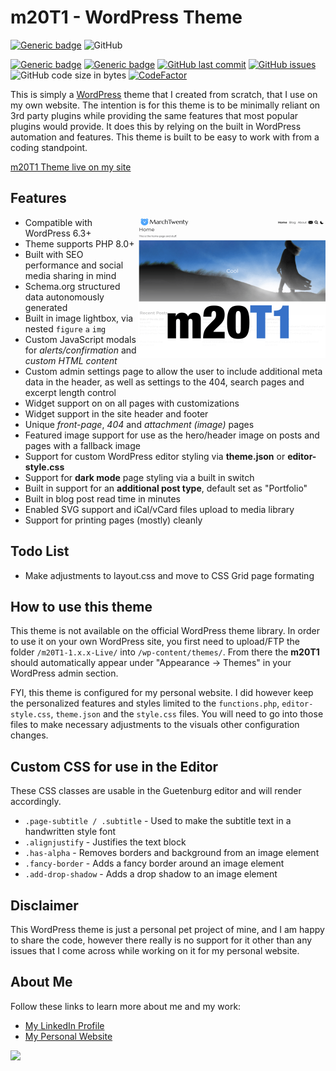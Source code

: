 # m20T1 - WordPress Theme

[![Generic badge](https://img.shields.io/github/v/release/midkiffaries/m20T1?include_prereleases&style=for-the-badge)](https://github.com/midkiffaries/m20T1/releases/)
![GitHub](https://img.shields.io/github/license/midkiffaries/m20T1?color=blue&style=for-the-badge)

[![Generic badge](https://img.shields.io/badge/Language-php-blue.svg)](https://github.com/midkiffaries/m20T1/search?l=php)
[![Generic badge](https://img.shields.io/badge/Language-javascript-red.svg)](https://github.com/midkiffaries/m20T1/search?l=javascript)
[![GitHub last commit](https://img.shields.io/github/last-commit/midkiffaries/m20T1)](https://github.com/midkiffaries/m20T1/commits)
[![GitHub issues](https://img.shields.io/github/issues/midkiffaries/m20T1)](https://github.com/midkiffaries/m20T1/issues)
![GitHub code size in bytes](https://img.shields.io/github/languages/code-size/midkiffaries/m20T1)
[![CodeFactor](https://www.codefactor.io/repository/github/midkiffaries/m20t1/badge)](https://www.codefactor.io/repository/github/midkiffaries/m20t1)


This is simply a <a href="https://wordpress.org/">WordPress</a> theme that I created from scratch, that I use on my own website.
The intention is for this theme is to be minimally reliant on 3rd party plugins while providing the same features that most popular plugins would provide. It does this by relying on the built in WordPress automation and features. This theme is built to be easy to work with from a coding standpoint.

<a href="https://www.marchtwenty.com/">m20T1 Theme live on my site</a>

## Features
<img src="https://github.com/midkiffaries/m20T1/blob/c30b7d20c3ab426311dea8624b8ea740a002bb31/screenshot.png" alt="" width="300" align="right" />

- Compatible with WordPress 6.3+
- Theme supports PHP 8.0+
- Built with SEO performance and social media sharing in mind
- Schema.org structured data autonomously generated
- Built in image lightbox, via nested <code>figure</code> <code>a</code> <code>img</code>
- Custom JavaScript modals for <i>alerts/confirmation</i> and <i>custom HTML content</i>
- Custom admin settings page to allow the user to include additional meta data in the header, as well as settings to the 404, search pages and excerpt length control
- Widget support on on all pages with customizations
- Widget support in the site header and footer
- Unique <i>front-page</i>, <i>404</i> and <i>attachment (image)</i> pages
- Featured image support for use as the hero/header image on posts and pages with a fallback image
- Support for custom WordPress editor styling via <b>theme.json</b> or <b>editor-style.css</b>
- Support for <b>dark mode</b> page styling via a built in switch
- Built in support for an <b>additional post type</b>, default set as "Portfolio"
- Built in blog post read time in minutes
- Enabled SVG support and iCal/vCard files upload to media library
- Support for printing pages (mostly) cleanly

## Todo List
- Make adjustments to layout.css and move to CSS Grid page formating

## How to use this theme
This theme is not available on the official WordPress theme library. In order to use it on your own WordPress site, you first need to upload/FTP the folder <code>/m20T1-1.x.x-Live/</code> into <code>/wp-content/themes/</code>. From there the <b>m20T1</b> should automatically appear under "Appearance -> Themes" in your WordPress admin section.

FYI, this theme is configured for my personal website. I did however keep the personalized features and styles limited to the <code>functions.php</code>, <code>editor-style.css</code>, <code>theme.json</code> and the <code>style.css</code> files. You will need to go into those files to make necessary adjustments to the visuals other configuration changes.

## Custom CSS for use in the Editor
These CSS classes are usable in the Guetenburg editor and will render accordingly.
<ul>
  <li><code>.page-subtitle / .subtitle</code> - Used to make the subtitle text in a handwritten style font</li>
  <li><code>.alignjustify</code> - Justifies the text block</li>
  <li><code>.has-alpha</code> - Removes borders and background from an image element</li>
  <li><code>.fancy-border</code> - Adds a fancy border around an image element</li>
  <li><code>.add-drop-shadow</code> - Adds a drop shadow to an image element</li>
</ul>

## Disclaimer
This WordPress theme is just a personal pet project of mine, and I am happy to share the code, however there really is no support for it other than any issues that I come across while working on it for my personal website.

## About Me
Follow these links to learn more about me and my work:
<ul>
  <li><a href="https://www.linkedin.com/in/tedbalmer/">My LinkedIn Profile</a></li>
  <li><a href="https://www.marchtwenty.com/">My Personal Website</a></li>
</ul>

<a href="https://github.com/midkiffaries/m20T1/graphs/contributors">
  <img src="https://contrib.rocks/image?repo=midkiffaries/m20T1" />
</a>
